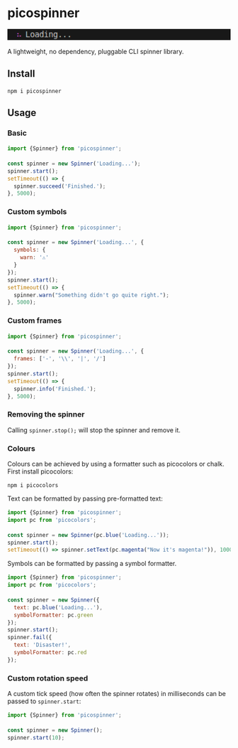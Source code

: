 # picospinner

<img src="assets/demo.gif" width="522" alt="Demo">

A lightweight, no dependency, pluggable CLI spinner library.

## Install

```
npm i picospinner
```

## Usage

### Basic

```js
import {Spinner} from 'picospinner';

const spinner = new Spinner('Loading...');
spinner.start();
setTimeout(() => {
  spinner.succeed('Finished.');
}, 5000);
```

### Custom symbols

```js
import {Spinner} from 'picospinner';

const spinner = new Spinner('Loading...', {
  symbols: {
    warn: '⚠'
  }
});
spinner.start();
setTimeout(() => {
  spinner.warn("Something didn't go quite right.");
}, 5000);
```

### Custom frames

```js
import {Spinner} from 'picospinner';

const spinner = new Spinner('Loading...', {
  frames: ['-', '\\', '|', '/']
});
spinner.start();
setTimeout(() => {
  spinner.info('Finished.');
}, 5000);
```

### Removing the spinner

Calling `spinner.stop();` will stop the spinner and remove it.

### Colours

Colours can be achieved by using a formatter such as picocolors or chalk. First install picocolors:

```
npm i picocolors
```

Text can be formatted by passing pre-formatted text:

```js
import {Spinner} from 'picospinner';
import pc from 'picocolors';

const spinner = new Spinner(pc.blue('Loading...'));
spinner.start();
setTimeout(() => spinner.setText(pc.magenta("Now it's magenta!")), 1000);
```

Symbols can be formatted by passing a symbol formatter.

```js
import {Spinner} from 'picospinner';
import pc from 'picocolors';

const spinner = new Spinner({
  text: pc.blue('Loading...'),
  symbolFormatter: pc.green
});
spinner.start();
spinner.fail({
  text: 'Disaster!',
  symbolFormatter: pc.red
});
```

### Custom rotation speed

A custom tick speed (how often the spinner rotates) in milliseconds can be passed to `spinner.start`:

```js
import {Spinner} from 'picospinner';

const spinner = new Spinner();
spinner.start(10);
```
